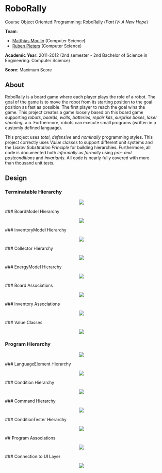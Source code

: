 # RoboRally
Course Object Oriented Programming: RoboRally (*Part IV: A New Hope*)

**Team**:
* [Matthias Moulin](https://github.com/matt77hias) (Computer Science)
* [Ruben Pieters](https://github.com/rubenpieters) (Computer Science)

**Academic Year**: 2011-2012 (2nd semester - 2nd Bachelor of Science in Engineering: Computer Science)

**Score**: Maximum Score

## About
RoboRally is a board game where each player plays the role of a robot. The goal of the game is to move the robot from its starting position to the goal position as fast as possible. The first player to reach the goal wins the game. This project creates a game loosely based on this board game supporting *robots*, *boards*, *walls*, *batteries*, *repair kits*, *surprise boxes*, *laser shooting*, a.o. Furthermore, robots can execute small programs (written in a customly defined language).

This project uses *total*, *defensive* and *nominally* programming styles. This project correctly uses *Value classes* to support different unit systems and the *Liskov Substitution Principle* for building hierarchies. Furthermore, all code is documented both *informally* as *formally* using *pre- and postconditions* and *invariants*. All code is nearly fully covered with more than thousand unit tests.

## Design
### Terminatable Hierarchy
<p align="center"><img src="https://github.com/matt77hias/RoboRally/blob/master/res/RoboRally_Terminatable Hierarchy.png"></p>
### BoardModel Hierarchy
<p align="center"><img src="https://github.com/matt77hias/RoboRally/blob/master/res/RoboRally_BoardModel Hierarchy.png"></p>
### InventoryModel Hierarchy
<p align="center"><img src="https://github.com/matt77hias/RoboRally/blob/master/res/RoboRally_InventoryModel Hierarchy Advanced.png"></p>
### Collector Hierarchy
<p align="center"><img src="https://github.com/matt77hias/RoboRally/blob/master/res/RoboRally_Collector Hierarchy.png"></p>
### EnergyModel Hierarchy
<p align="center"><img src="https://github.com/matt77hias/RoboRally/blob/master/res/RoboRally_EnergyModel Hierarchy Advanced.png"></p>
### Board Associations
<p align="center"><img src="https://github.com/matt77hias/RoboRally/blob/master/res/RoboRally_Board Associations.png"></p>
### Inventory Associations
<p align="center"><img src="https://github.com/matt77hias/RoboRally/blob/master/res/RoboRally_Inventory Associations.png"></p>
### Value Classes
<p align="center"><img src="https://github.com/matt77hias/RoboRally/blob/master/res/RoboRally_Comparables.png"></p>

### Program Hierarchy
<p align="center"><img src="https://github.com/matt77hias/RoboRally/blob/master/res/RoboRally_Program Hierarchy.png"></p>
### LanguageElement Hierarchy
<p align="center"><img src="https://github.com/matt77hias/RoboRally/blob/master/res/RoboRally_LanguageElement Hierarchy Advanced.png"></p>
### Condition Hierarchy
<p align="center"><img src="https://github.com/matt77hias/RoboRally/blob/master/res/RoboRally_Condition Hierarchy Advanced.png"></p>
### Command Hierarchy
<p align="center"><img src="https://github.com/matt77hias/RoboRally/blob/master/res/RoboRally_Command Hierarchy Advanced.png"></p>
### ConditionTester Hierarchy
<p align="center"><img src="https://github.com/matt77hias/RoboRally/blob/master/res/RoboRally_ConditionTester Hierarchy Advanced.png"></p>
## Program Associations
<p align="center"><img src="https://github.com/matt77hias/RoboRally/blob/master/res/RoboRally_Program Associations 2.png"></p>
### Connection to UI Layer
<p align="center"><img src="https://github.com/matt77hias/RoboRally/blob/master/res/RoboRally_UI Layer.png"></p>
